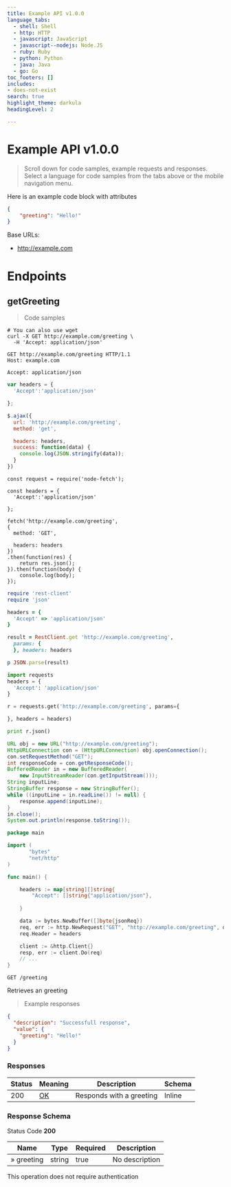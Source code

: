 ```yaml
---
title: Example API v1.0.0
language_tabs:
  - shell: Shell
  - http: HTTP
  - javascript: JavaScript
  - javascript--nodejs: Node.JS
  - ruby: Ruby
  - python: Python
  - java: Java
  - go: Go
toc_footers: []
includes: 
- does-not-exist
search: true
highlight_theme: darkula
headingLevel: 2

---
```


<h1 id="Example-API">Example API v1.0.0</h1>

> Scroll down for code samples, example requests and responses. Select a language for code samples from the tabs above or the mobile navigation menu.

Here is an example code block with attributes

```json {.inline}
{
    "greeting": "Hello!"
}
```

Base URLs:

* <a href="http://example.com">http://example.com</a>

<h1 id="Example-API-Endpoints">Endpoints</h1>

## getGreeting

<a id="opIdgetGreeting"></a>

> Code samples

```shell
# You can also use wget
curl -X GET http://example.com/greeting \
  -H 'Accept: application/json'

```

```http
GET http://example.com/greeting HTTP/1.1
Host: example.com

Accept: application/json

```

```javascript
var headers = {
  'Accept':'application/json'

};

$.ajax({
  url: 'http://example.com/greeting',
  method: 'get',

  headers: headers,
  success: function(data) {
    console.log(JSON.stringify(data));
  }
})

```

```javascript--nodejs
const request = require('node-fetch');

const headers = {
  'Accept':'application/json'

};

fetch('http://example.com/greeting',
{
  method: 'GET',

  headers: headers
})
.then(function(res) {
    return res.json();
}).then(function(body) {
    console.log(body);
});

```

```ruby
require 'rest-client'
require 'json'

headers = {
  'Accept' => 'application/json'
}

result = RestClient.get 'http://example.com/greeting',
  params: {
  }, headers: headers

p JSON.parse(result)

```

```python
import requests
headers = {
  'Accept': 'application/json'
}

r = requests.get('http://example.com/greeting', params={

}, headers = headers)

print r.json()

```

```java
URL obj = new URL("http://example.com/greeting");
HttpURLConnection con = (HttpURLConnection) obj.openConnection();
con.setRequestMethod("GET");
int responseCode = con.getResponseCode();
BufferedReader in = new BufferedReader(
    new InputStreamReader(con.getInputStream()));
String inputLine;
StringBuffer response = new StringBuffer();
while ((inputLine = in.readLine()) != null) {
    response.append(inputLine);
}
in.close();
System.out.println(response.toString());

```

```go
package main

import (
       "bytes"
       "net/http"
)

func main() {

    headers := map[string][]string{
        "Accept": []string{"application/json"},
        
    }

    data := bytes.NewBuffer([]byte{jsonReq})
    req, err := http.NewRequest("GET", "http://example.com/greeting", data)
    req.Header = headers

    client := &http.Client{}
    resp, err := client.Do(req)
    // ...
}

```

`GET /greeting`

Retrieves an greeting

> Example responses

```json
{
  "description": "Successfull response",
  "value": {
    "greeting": "Hello!"
  }
}
```

<h3 id="getGreeting-responses">Responses</h3>

|Status|Meaning|Description|Schema|
|---|---|---|---|
|200|[OK](https://tools.ietf.org/html/rfc7231#section-6.3.1)|Responds with a greeting|Inline|

<h3 id="getGreeting-responseschema">Response Schema</h3>

Status Code **200**

|Name|Type|Required|Description|
|---|---|---|---|
|» greeting|string|true|No description|

<aside class="success">
This operation does not require authentication
</aside>

